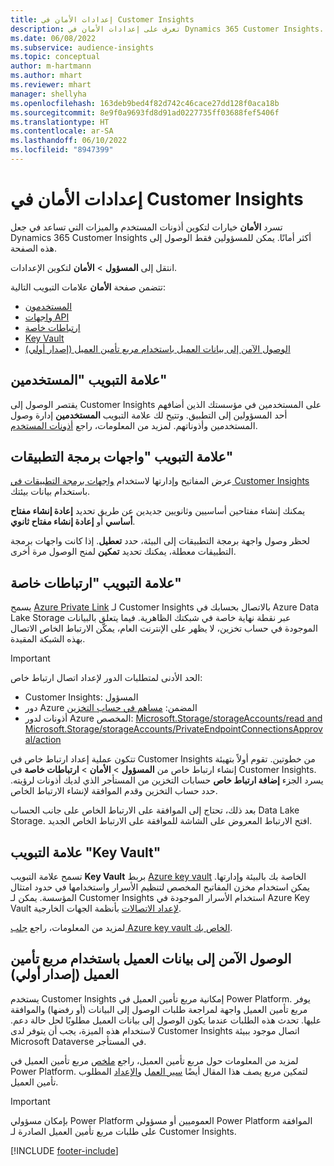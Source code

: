 ```yaml
---
title: إعدادات الأمان في Customer Insights
description: تعرف على إعدادات الأمان في Dynamics 365 Customer Insights.
ms.date: 06/08/2022
ms.subservice: audience-insights
ms.topic: conceptual
author: m-hartmann
ms.author: mhart
ms.reviewer: mhart
manager: shellyha
ms.openlocfilehash: 163deb9bed4f82d742c46cace27dd128f0aca18b
ms.sourcegitcommit: 8e9f0a9693fd8d91ad0227735ff03688fef5406f
ms.translationtype: HT
ms.contentlocale: ar-SA
ms.lasthandoff: 06/10/2022
ms.locfileid: "8947399"
---
```

# <a name="security-settings-in-customer-insights"></a>إعدادات الأمان في Customer Insights

تسرد **الأمان** خيارات لتكوين أذونات المستخدم والميزات التي تساعد في جعل Dynamics 365 Customer Insights أكثر أمانًا. يمكن للمسؤولين فقط الوصول إلى هذه الصفحة.

انتقل إلى **المسؤول** > **الأمان** لتكوين الإعدادات.

تتضمن صفحة **الأمان** علامات التبويب التالية:

- [المستخدمون](#users-tab)
- [واجهات API](#apis-tab)
- [ارتباطات خاصة](#private-links-tab)
- [Key Vault](#key-vault-tab)
- [الوصول الآمن إلى بيانات العميل باستخدام مربع تأمين العميل (إصدار أولي)](#securely-access-customer-data-with-customer-lockbox-preview)

## <a name="users-tab"></a>علامة التبويب "المستخدمين"

يقتصر الوصول إلى Customer Insights على المستخدمين في مؤسستك الذين أضافهم أحد المسؤولين إلى التطبيق. وتتيح لك علامة التبويب **المستخدمين** إدارة وصول المستخدمين وأذوناتهم. لمزيد من المعلومات، راجع [أذونات المستخدم](permissions.md).

## <a name="apis-tab"></a>علامة التبويب "واجهات برمجة التطبيقات"

عرض المفاتيح وإدارتها لاستخدام [واجهات برمجة التطبيقات في Customer Insights](apis.md) باستخدام بيانات بيئتك.

يمكنك إنشاء مفتاحين أساسيين وثانويين جديدين عن طريق تحديد **إعادة إنشاء مفتاح أساسي** أو **إعادة إنشاء مفتاح ثانوي**. 

لحظر وصول واجهة برمجة التطبيقات إلى البيئة، حدد **تعطيل**. إذا كانت واجهات برمجة التطبيقات معطلة، يمكنك تحديد **تمكين** لمنح الوصول مرة أخرى.

## <a name="private-links-tab"></a>علامة التبويب "ارتباطات خاصة"

يسمح [Azure Private Link](/azure/private-link/private-link-overview) لـ Customer Insights بالاتصال بحسابك في Azure Data Lake Storage عبر نقطة نهاية خاصة في شبكتك الظاهرية. فيما يتعلق بالبيانات الموجودة في حساب تخزين، لا يظهر على الإنترنت العام، يمكّن الارتباط الخاص الاتصال بهذه الشبكة المقيدة.

> [!IMPORTANT]
> الحد الأدنى لمتطلبات الدور لإعداد اتصال ارتباط خاص:
>
> - Customer Insights: المسؤول
> - دور Azure المضمن: [مساهم في حساب التخزين](/azure/role-based-access-control/built-in-roles#storage-account-contributor)
> - أذونات لدور Azure المخصص: [Microsoft.Storage/storageAccounts/read and Microsoft.Storage/storageAccounts/PrivateEndpointConnectionsApproval/action](/azure/role-based-access-control/resource-provider-operations#microsoftstorage)
>

تتكون عملية إعداد ارتباط خاص في Customer Insights من خطوتين. تقوم أولاً بتهيئة إنشاء ارتباط خاص من **المسؤول** > **الأمان** > **ارتباطات خاصة** في Customer Insights. يسرد الجزء **إضافة ارتباط خاص** حسابات التخزين من المستأجر الذي لديك أذونات لرؤيته. حدد حساب التخزين وقدم الموافقة لإنشاء الارتباط الخاص.

بعد ذلك، تحتاج إلى الموافقة على الارتباط الخاص على جانب الحساب Data Lake Storage. افتح الارتباط المعروض على الشاشة للموافقة على الارتباط الخاص الجديد.

## <a name="key-vault-tab"></a>علامة التبويب "Key Vault"

تسمح علامة التبويب **Key Vault** بربط [Azure key vault](/azure/key-vault/general/basic-concepts) الخاصة بك بالبيئة وإدارتها.
يمكن استخدام مخزن المفاتيح المخصص لتنظيم الأسرار واستخدامها في حدود امتثال المؤسسة. يمكن لـ Customer Insights استخدام الأسرار الموجودة في Azure Key Vault [لإعداد الاتصالات](connections.md) بأنظمة الجهات الخارجية.

لمزيد من المعلومات، راجع [جلب Azure key vault الخاص بك](use-azure-key-vault.md).

## <a name="securely-access-customer-data-with-customer-lockbox-preview"></a>الوصول الآمن إلى بيانات العميل باستخدام مربع تأمين العميل (إصدار أولي)

يستخدم Customer Insights إمكانية مربع تأمين العميل في Power Platform. يوفر مربع تأمين العميل واجهة لمراجعة طلبات الوصول إلى البيانات (أو رفضها) والموافقة عليها. تحدث هذه الطلبات عندما يكون الوصول إلى بيانات العميل مطلوبًا لحل حالة دعم. لاستخدام هذه الميزة، يجب أن يتوفر لدى Customer Insights اتصال موجود ببيئة Microsoft Dataverse في المستأجر.

لمزيد من المعلومات حول مربع تأمين العميل، راجع [ملخص](/power-platform/admin/about-lockbox#summary) مربع تأمين العميل في Power Platform. يصف هذا المقال أيضًا [سير العمل](/power-platform/admin/about-lockbox#workflow) و[الإعداد](/power-platform/admin/about-lockbox#enable-the-lockbox-policy) المطلوب‏‎ لتمكين مربع تأمين العميل.

> [!IMPORTANT]
> بإمكان مسؤولي Power Platform العموميين أو مسؤولي Power Platform الموافقة على طلبات مربع تأمين العميل الصادرة لـ Customer Insights.

[!INCLUDE [footer-include](includes/footer-banner.md)]
